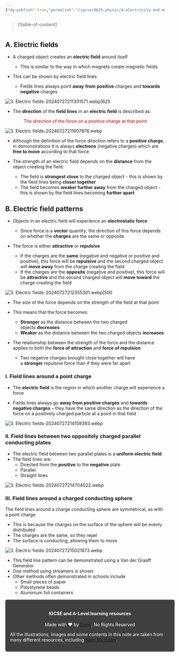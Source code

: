 ```yaml
---
{"dg-publish":true,"permalink":"/igcse/0625-physic/4-electricity-and-magnetism/4-2-electrical-quantities/3-electric-fields/","tags":["0625-Physics","IGCSE"],"noteIcon":""}
---
```


> [!table-of-content]
> ```table-of-contents
> ```

## A. Electric fields
- A charged object creates an **electric field** around itself
    - This is similar to the way in which magnets create magnetic fields

- This can be shown by electric field lines
    - Fields lines always point **away** **from** **positive** charges and **towards negative** charges

![3. Electric fields-20240727211301571.webp|625](/img/user/IGCSE/0625%20-%20Physic/4.%20Electricity%20and%20Magnetism/4.2.%20Electrical%20Quantities/Resources/3.%20Electric%20fields-20240727211301571.webp)

- The **direction** of the **field lines** in an **electric field** is described as:

<center style="color: #c00000">The direction of the force on a positive charge at that point</center>

![3. Electric fields-20240727211607876.webp](/img/user/IGCSE/0625%20-%20Physic/4.%20Electricity%20and%20Magnetism/4.2.%20Electrical%20Quantities/Resources/3.%20Electric%20fields-20240727211607876.webp)

- Although the definition of the force direction refers to a **positive charge**, in demonstrations it is always **electrons** (negative charges) which are **free to move** according to that force

- The strength of an electric field depends on the **distance** from the object creating the field:
    - The field is **strongest** **close** to the charged object - this is shown by the field lines being **closer together**
    - The field becomes **weaker further away** from the charged object - this is shown by the field lines becoming **further apart**

## B. Electric field patterns
- Objects in an electric field will experience an **electrostatic force**
    - Since force is a **vector** quantity, the direction of this force depends on whether the **charges** are the same or opposite

- The force is either **attractive** or **repulsive**
    - If the charges are the **same** (negative and negative or positive and positive), this force will be **repulsive** and the second charged object will **move away** from the charge creating the field
    - If the charges are the **opposite** (negative and positive), this force will be **attractive** and the second charged object will **move toward** the charge creating the field

![3. Electric fields-20240727212355301.webp|500](/img/user/IGCSE/0625%20-%20Physic/4.%20Electricity%20and%20Magnetism/4.2.%20Electrical%20Quantities/Resources/3.%20Electric%20fields-20240727212355301.webp)

- The size of the force depends on the strength of the field at that point
- This means that the force becomes:
    - **Stronger** as the distance between the two charged objects **decreases**
    - **Weaker** as the distance between the two charged objects **increases**

- The relationship between the strength of the force and the distance applies to both the **force of attraction** and **force of repulsion**
    - Two negative charges brought close together will have a **stronger** repulsive force than if they were far apart

### I. Field lines around a point charge
- The **electric field** is the region in which another charge will experience a force

- Fields lines always go **away from positive charges** and **towards negative charges** – they have the same direction as the direction of the force on a positively charged particle at a point in that field

![3. Electric fields-20240727214159393.webp](/img/user/IGCSE/0625%20-%20Physic/4.%20Electricity%20and%20Magnetism/4.2.%20Electrical%20Quantities/Resources/3.%20Electric%20fields-20240727214159393.webp)

### II. Field lines between two oppositely charged parallel conducting plates
- The electric field between two parallel plates is a **uniform electric field**
- The field lines are:
    - Directed from the **positive** to the **negative** plate
    - Parallel
    - Straight lines

![3. Electric fields-20240727214704022.webp](/img/user/IGCSE/0625%20-%20Physic/4.%20Electricity%20and%20Magnetism/4.2.%20Electrical%20Quantities/Resources/3.%20Electric%20fields-20240727214704022.webp)

### III. Field lines around a charged conducting sphere
The field lines around a charge conducting sphere are symmetrical, as with a point charge
- This is because the charges on the surface of the sphere will be evenly distributed
- The charges are the same, so they repel
- The surface is conducting, allowing them to move

![3. Electric fields-20240727215021873.webp](/img/user/IGCSE/0625%20-%20Physic/4.%20Electricity%20and%20Magnetism/4.2.%20Electrical%20Quantities/Resources/3.%20Electric%20fields-20240727215021873.webp)

- This field line pattern can be demonstrated using a Van der Graaff Generator
- One method using streamers is shown
- Other methods often demonstrated in schools include
    - Small pieces of paper
    - Polystyrene beads
    - Aluminium foil containers


<div class="transclusion internal-embed is-loaded"><div class="markdown-embed">





<div style="background-color: #404040; padding:15px; border-radius: 5px; color: #fff; width: 100%">
<h4 style="text-align: center">IGCSE and A-Level learning resources</h4>
<p style="text-align: center">Made with ♥ by <a href="https://www.facebook.com/luong.tuandung.3/" target="_blank">Dung</a>, No Rights Reserved</p>
<p>All the illustrations, images and some contents in this note are taken from many different resources, including <a href="https://www.savemyexams.com/" target="_blank">Save My Exam</a>.</p>
</div>


</div></div>
